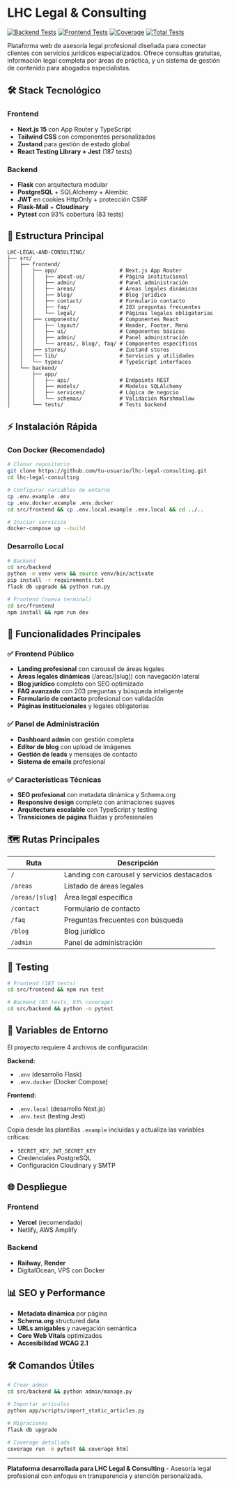 # LHC Legal & Consulting

[![Backend Tests](https://img.shields.io/badge/Backend_Tests-83_passing-brightgreen.svg)](https://github.com/your-username/lhc-legal-consulting)
[![Frontend Tests](https://img.shields.io/badge/Frontend_Tests-187_passing-brightgreen.svg)](https://github.com/your-username/lhc-legal-consulting)
[![Coverage](https://img.shields.io/badge/Coverage-93%25-brightgreen.svg)](https://github.com/your-username/lhc-legal-consulting)
[![Total Tests](https://img.shields.io/badge/Total_Tests-270-blue.svg)](https://github.com/your-username/lhc-legal-consulting)

Plataforma web de asesoría legal profesional diseñada para conectar clientes con servicios jurídicos especializados. Ofrece consultas gratuitas, información legal completa por áreas de práctica, y un sistema de gestión de contenido para abogados especialistas.

## 🛠️ Stack Tecnológico

### Frontend
- **Next.js 15** con App Router y TypeScript
- **Tailwind CSS** con componentes personalizados
- **Zustand** para gestión de estado global
- **React Testing Library + Jest** (187 tests)

### Backend
- **Flask** con arquitectura modular
- **PostgreSQL** + SQLAlchemy + Alembic
- **JWT** en cookies HttpOnly + protección CSRF
- **Flask-Mail** + **Cloudinary**
- **Pytest** con 93% cobertura (83 tests)

## 📁 Estructura Principal

```
LHC-LEGAL-AND-CONSULTING/
├── src/
│   ├── frontend/
│   │   ├── app/                    # Next.js App Router
│   │   │   ├── about-us/           # Página institucional
│   │   │   ├── admin/              # Panel administración
│   │   │   ├── areas/              # Áreas legales dinámicas
│   │   │   ├── blog/               # Blog jurídico
│   │   │   ├── contact/            # Formulario contacto
│   │   │   ├── faq/                # 203 preguntas frecuentes
│   │   │   └── legal/              # Páginas legales obligatorias
│   │   ├── components/             # Componentes React
│   │   │   ├── layout/             # Header, Footer, Menú
│   │   │   ├── ui/                 # Componentes básicos
│   │   │   ├── admin/              # Panel administración
│   │   │   └── areas/, blog/, faq/ # Componentes específicos
│   │   ├── stores/                 # Zustand stores
│   │   ├── lib/                    # Servicios y utilidades
│   │   └── types/                  # TypeScript interfaces
│   └── backend/
│       ├── app/
│       │   ├── api/                # Endpoints REST
│       │   ├── models/             # Modelos SQLAlchemy
│       │   ├── services/           # Lógica de negocio
│       │   └── schemas/            # Validación Marshmallow
│       └── tests/                  # Tests backend
```

## ⚡ Instalación Rápida

### Con Docker (Recomendado)
```bash
# Clonar repositorio
git clone https://github.com/tu-usuario/lhc-legal-consulting.git
cd lhc-legal-consulting

# Configurar variables de entorno
cp .env.example .env
cp .env.docker.example .env.docker
cd src/frontend && cp .env.local.example .env.local && cd ../..

# Iniciar servicios
docker-compose up --build
```

### Desarrollo Local
```bash
# Backend
cd src/backend
python -m venv venv && source venv/bin/activate
pip install -r requirements.txt
flask db upgrade && python run.py

# Frontend (nueva terminal)
cd src/frontend
npm install && npm run dev
```

## 🎯 Funcionalidades Principales

### ✅ Frontend Público
- **Landing profesional** con carousel de áreas legales
- **Áreas legales dinámicas** (/areas/[slug]) con navegación lateral  
- **Blog jurídico** completo con SEO optimizado
- **FAQ avanzado** con 203 preguntas y búsqueda inteligente
- **Formulario de contacto** profesional con validación
- **Páginas institucionales** y legales obligatorias

### ✅ Panel de Administración
- **Dashboard admin** con gestión completa
- **Editor de blog** con upload de imágenes
- **Gestión de leads** y mensajes de contacto
- **Sistema de emails** profesional

### ✅ Características Técnicas
- **SEO profesional** con metadata dinámica y Schema.org
- **Responsive design** completo con animaciones suaves
- **Arquitectura escalable** con TypeScript y testing
- **Transiciones de página** fluidas y profesionales

## 🗺️ Rutas Principales

| Ruta | Descripción |
|------|-------------|
| `/` | Landing con carousel y servicios destacados |
| `/areas` | Listado de áreas legales |
| `/areas/[slug]` | Área legal específica |
| `/contact` | Formulario de contacto |
| `/faq` | Preguntas frecuentes con búsqueda |
| `/blog` | Blog jurídico |
| `/admin` | Panel de administración |

## 🧪 Testing

```bash
# Frontend (187 tests)
cd src/frontend && npm run test

# Backend (83 tests, 93% coverage)
cd src/backend && python -m pytest
```

## 🚀 Variables de Entorno

El proyecto requiere 4 archivos de configuración:

**Backend:**
- `.env` (desarrollo Flask)
- `.env.docker` (Docker Compose)

**Frontend:**
- `.env.local` (desarrollo Next.js)
- `.env.test` (testing Jest)

Copia desde las plantillas `.example` incluidas y actualiza las variables críticas:
- `SECRET_KEY`, `JWT_SECRET_KEY`
- Credenciales PostgreSQL
- Configuración Cloudinary y SMTP

## 🌐 Despliegue

### Frontend
- **Vercel** (recomendado)
- Netlify, AWS Amplify

### Backend  
- **Railway**, **Render**
- DigitalOcean, VPS con Docker

## 📊 SEO y Performance

- **Metadata dinámica** por página
- **Schema.org** structured data 
- **URLs amigables** y navegación semántica
- **Core Web Vitals** optimizados
- **Accesibilidad WCAG 2.1**

## 🛠️ Comandos Útiles

```bash
# Crear admin
cd src/backend && python admin/manage.py

# Importar artículos
python app/scripts/import_static_articles.py

# Migraciones
flask db upgrade

# Coverage detallado
coverage run -m pytest && coverage html
```

---

**Plataforma desarrollada para LHC Legal & Consulting** - Asesoría legal profesional con enfoque en transparencia y atención personalizada.
